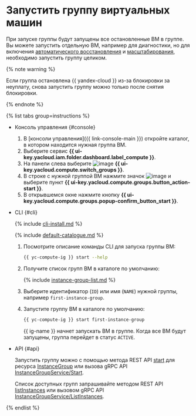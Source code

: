 # Запустить группу виртуальных машин

При запуске группы будут запущены все остановленные ВМ в группе. Вы можете запустить отдельную ВМ, например для диагностики, но для включения [автоматического восстановления](../../concepts/instance-groups/autohealing.md) и [масштабирования](../../concepts/instance-groups/scale.md), необходимо запустить группу целиком.

{% note warning %}

Если группа остановлена {{ yandex-cloud }} из-за блокировки за неуплату, снова запустить группу можно только после снятия блокировки.

{% endnote %}

{% list tabs group=instructions %}

- Консоль управления {#console}

  1. В [консоли управления]({{ link-console-main }}) откройте каталог, в котором находится нужная группа ВМ.
  1. Выберите сервис **{{ ui-key.yacloud.iam.folder.dashboard.label_compute }}**.
  1. На панели слева выберите ![image](../../../_assets/console-icons/layers-3-diagonal.svg) **{{ ui-key.yacloud.compute.switch_groups }}**.
  1. В строке с нужной группой ВМ нажмите значок ![image](../../../_assets/console-icons/ellipsis.svg) и выберите пункт **{{ ui-key.yacloud.compute.groups.button_action-start }}**.
  1. В открывшемся окне нажмите кнопку **{{ ui-key.yacloud.compute.groups.popup-confirm_button_start }}**.

- CLI {#cli}

  {% include [cli-install.md](../../../_includes/cli-install.md) %}

  {% include [default-catalogue.md](../../../_includes/default-catalogue.md) %}

  1. Посмотрите описание команды CLI для запуска группы ВМ:

     ```bash
     {{ yc-compute-ig }} start --help
     ```

  1. Получите список групп ВМ в каталоге по умолчанию:

     {% include [instance-group-list.md](../../../_includes/instance-groups/instance-group-list.md) %}

  1. Выберите идентификатор (`ID`) или имя (`NAME`) нужной группы, например `first-instance-group`.
  1. Запустите группу ВМ в каталоге по умолчанию:

     ```bash
     {{ yc-compute-ig }} start first-instance-group
     ```

     {{ ig-name }} начнет запускать ВМ в группе. Когда все ВМ будут запущены, группа перейдет в статус `ACTIVE`.

- API {#api}

  Запустить группу можно с помощью метода REST API [start](../../api-ref/InstanceGroup/start.md) для ресурса [InstanceGroup](../../api-ref/InstanceGroup/index.md) или вызова gRPC API [InstanceGroupService/Start](../../api-ref/grpc/instance_group_service.md#Start).

  Список доступных групп запрашивайте методом REST API [listInstances](../../api-ref/InstanceGroup/listInstances.md) или вызовом gRPC API [InstanceGroupService/ListInstances](../../api-ref/grpc/instance_group_service.md#ListInstances).

{% endlist %}